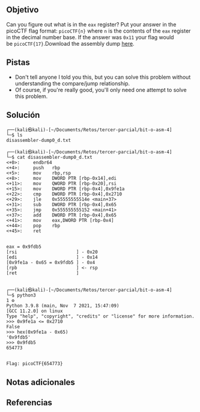 ## Objetivo
Can you figure out what is in the `eax` register? Put your answer in the picoCTF flag format: `picoCTF{n}` where `n` is the contents of the `eax` register in the decimal number base. If the answer was `0x11` your flag would be `picoCTF{17}`.Download the assembly dump [here](https://artifacts.picoctf.net/c/511/disassembler-dump0_d.txt).

## Pistas
- Don't tell anyone I told you this, but you can solve this problem without understanding the compare/jump relationship.
- Of course, if you're really good, you'll only need one attempt to solve this problem.

## Solución
```
┌──(kali㉿kali)-[~/Documents/Retos/tercer-parcial/bit-o-asm-4]
└─$ ls
disassembler-dump0_d.txt
                                                                                                                    
┌──(kali㉿kali)-[~/Documents/Retos/tercer-parcial/bit-o-asm-4]
└─$ cat disassembler-dump0_d.txt 
<+0>:     endbr64 
<+4>:     push   rbp
<+5>:     mov    rbp,rsp
<+8>:     mov    DWORD PTR [rbp-0x14],edi
<+11>:    mov    QWORD PTR [rbp-0x20],rsi
<+15>:    mov    DWORD PTR [rbp-0x4],0x9fe1a
<+22>:    cmp    DWORD PTR [rbp-0x4],0x2710
<+29>:    jle    0x55555555514e <main+37>
<+31>:    sub    DWORD PTR [rbp-0x4],0x65
<+35>:    jmp    0x555555555152 <main+41>
<+37>:    add    DWORD PTR [rbp-0x4],0x65
<+41>:    mov    eax,DWORD PTR [rbp-0x4]
<+44>:    pop    rbp
<+45>:    ret


eax = 0x9fdb5
[rsi                      ] - 0x20
[edi                      ] - 0x14
[0x9fe1a - 0x65 = 0x9fdb5 ] - 0x4
[rpb                      ] <- rsp
[ret                      ]


┌──(kali㉿kali)-[~/Documents/Retos/tercer-parcial/bit-o-asm-4]
└─$ python3                                                                                                     1 ⚙
Python 3.9.8 (main, Nov  7 2021, 15:47:09) 
[GCC 11.2.0] on linux
Type "help", "copyright", "credits" or "license" for more information.
>>> 0x9fe1a <= 0x2710
False
>>> hex(0x9fe1a - 0x65)
'0x9fdb5'
>>> 0x9fdb5
654773


Flag: picoCTF{654773}
```

## Notas adicionales


## Referencias

